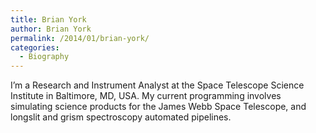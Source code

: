 ```yaml
---
title: Brian York
author: Brian York
permalink: /2014/01/brian-york/
categories:
  - Biography
---
```

I&#8217;m a Research and Instrument Analyst at the Space Telescope Science Institute in Baltimore, MD, USA. My current programming involves simulating science products for the James Webb Space Telescope, and longslit and grism spectroscopy automated pipelines.
